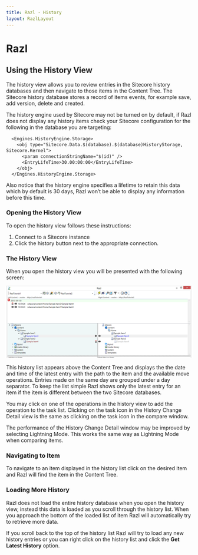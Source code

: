 ```yaml
---
title: Razl - History
layout: RazlLayout
---
```


# Razl

## Using the History View

The history view allows you to review entries in the Sitecore history databases and then navigate to those items in the Content Tree. The Sitecore history database stores a record of items events, for example save, add version, delete and created.

The history engine used by Sitecore may not be turned on by default, if Razl does not display any history items check your Sitecore configuration for the following in the database you are targeting:

	  <Engines.HistoryEngine.Storage>
		<obj type="Sitecore.Data.$(database).$(database)HistoryStorage, Sitecore.Kernel">
		  <param connectionStringName="$(id)" />
		  <EntryLifeTime>30.00:00:00</EntryLifeTime>
		</obj>
	  </Engines.HistoryEngine.Storage>

Also notice that the history engine specifies a lifetime to retain this data which by default is 30 days, Razl won’t be able to display any information before this time.

### Opening the History View

To open the history view follows these instructions:

1. Connect to a Sitecore instance
2. Click the history button next to the appropriate connection.

### The History View

When you open the history view you will be presented with the following screen:

![](/Images/Razl/history1.PNG)

This history list appears above the Content Tree and displays the the date and time of the latest entry with the path to the item and the available move operations. Entries made on the same day are grouped under a day separator. To keep the list simple Razl shows only the latest entry for an item if the item is different between the two Sitecore databases.

You may click on one of the operations in the history view to add the operation to the task list. Clicking on the task icon in the History Change Detail view is the same as clicking on the task icon in the compare window.

The performance of the History Change Detail window may be improved by selecting Lightning Mode. This works the same way as Lightning Mode when comparing items.

### Navigating to Item

To navigate to an item displayed in the history list click on the desired item and Razl will find the item in the Content Tree.

### Loading More History

Razl does not load the entire history database when you open the history view, instead this data is loaded as you scroll through the history list. When you approach the bottom of the loaded list of item Razl will automatically try to retrieve more data.

If you scroll back to the top of the history list Razl will try to load any new history entries or you can right click on the history list and click the **Get Latest History** option.
